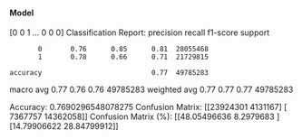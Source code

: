 #### Model
[0 0 1 ... 0 0 0]
Classification Report:
              precision    recall  f1-score   support

           0       0.76      0.85      0.81  28055468
           1       0.78      0.66      0.71  21729815

    accuracy                           0.77  49785283
   macro avg       0.77      0.76      0.76  49785283
weighted avg       0.77      0.77      0.77  49785283

Accuracy: 0.7690296548078275
Confusion Matrix:
[[23924301  4131167]
 [ 7367757 14362058]]
Confusion Matrix (%):
[[48.05496636  8.2979683 ]
 [14.79906622 28.84799912]]
